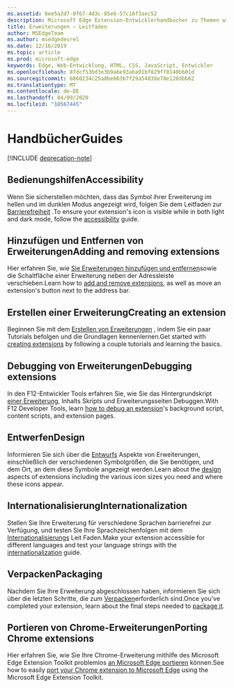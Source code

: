 ```yaml
---
ms.assetid: 6ee5a2d7-0f67-4d3c-85e6-57c16f3aec52
description: Microsoft Edge Extension-Entwicklerhandbücher zu Themen wie das Portieren von Chrome-Erweiterungen an Microsoft Edge-und Debugging-Erweiterungen.
title: Erweiterungen – Leitfäden
author: MSEdgeTeam
ms.author: msedgedevrel
ms.date: 12/16/2019
ms.topic: article
ms.prod: microsoft-edge
keywords: Edge, Web-Entwicklung, HTML, CSS, JavaScript, Entwickler
ms.openlocfilehash: 87dcf53bd3e3b9abe93aba01bf829ff8140b601d
ms.sourcegitcommit: 6860234c25a8be863b7f29a54838e78e120dbb62
ms.translationtype: MT
ms.contentlocale: de-DE
ms.lasthandoff: 04/09/2020
ms.locfileid: "10567445"
---
```

# <span data-ttu-id="ceab8-104">Handbücher</span><span class="sxs-lookup"><span data-stu-id="ceab8-104">Guides</span></span>  

[!INCLUDE [deprecation-note](includes/deprecation-note.md)]  

## <span data-ttu-id="ceab8-105">Bedienungshilfen</span><span class="sxs-lookup"><span data-stu-id="ceab8-105">Accessibility</span></span>
<span data-ttu-id="ceab8-106">Wenn Sie sicherstellen möchten, dass das Symbol ihrer Erweiterung im hellen und im dunklen Modus angezeigt wird, folgen Sie dem Leitfaden zur [Barrierefreiheit](./guides/accessibility.md) .</span><span class="sxs-lookup"><span data-stu-id="ceab8-106">To ensure your extension's icon is visible while in both light and dark mode, follow the [accessibility](./guides/accessibility.md) guide.</span></span>

## <span data-ttu-id="ceab8-107">Hinzufügen und Entfernen von Erweiterungen</span><span class="sxs-lookup"><span data-stu-id="ceab8-107">Adding and removing extensions</span></span>
<span data-ttu-id="ceab8-108">Hier erfahren Sie, wie [Sie Erweiterungen hinzufügen und entfernen](./guides/adding-and-removing-extensions.md)sowie die Schaltfläche einer Erweiterung neben der Adressleiste verschieben.</span><span class="sxs-lookup"><span data-stu-id="ceab8-108">Learn how to [add and remove extensions](./guides/adding-and-removing-extensions.md), as well as move an extension's button next to the address bar.</span></span>

## <span data-ttu-id="ceab8-109">Erstellen einer Erweiterung</span><span class="sxs-lookup"><span data-stu-id="ceab8-109">Creating an extension</span></span>
<span data-ttu-id="ceab8-110">Beginnen Sie mit dem [Erstellen von Erweiterungen](./guides/creating-an-extension.md) , indem Sie ein paar Tutorials befolgen und die Grundlagen kennenlernen.</span><span class="sxs-lookup"><span data-stu-id="ceab8-110">Get started with [creating extensions](./guides/creating-an-extension.md) by following a couple tutorials and learning the basics.</span></span>

## <span data-ttu-id="ceab8-111">Debugging von Erweiterungen</span><span class="sxs-lookup"><span data-stu-id="ceab8-111">Debugging extensions</span></span>
<span data-ttu-id="ceab8-112">In den F12-Entwickler Tools erfahren Sie, wie Sie das Hintergrundskript [einer Erweiterung](./guides/debugging-extensions.md), Inhalts Skripts und Erweiterungsseiten Debuggen.</span><span class="sxs-lookup"><span data-stu-id="ceab8-112">With F12 Developer Tools, learn [how to debug an extension](./guides/debugging-extensions.md)'s background script, content scripts, and extension pages.</span></span>

## <span data-ttu-id="ceab8-113">Entwerfen</span><span class="sxs-lookup"><span data-stu-id="ceab8-113">Design</span></span>
<span data-ttu-id="ceab8-114">Informieren Sie sich über die [Entwurfs](./guides/design.md) Aspekte von Erweiterungen, einschließlich der verschiedenen Symbolgrößen, die Sie benötigen, und dem Ort, an dem diese Symbole angezeigt werden.</span><span class="sxs-lookup"><span data-stu-id="ceab8-114">Learn about the [design](./guides/design.md) aspects of extensions including the various icon sizes you need and where these icons appear.</span></span>

## <span data-ttu-id="ceab8-115">Internationalisierung</span><span class="sxs-lookup"><span data-stu-id="ceab8-115">Internationalization</span></span>
<span data-ttu-id="ceab8-116">Stellen Sie Ihre Erweiterung für verschiedene Sprachen barrierefrei zur Verfügung, und testen Sie Ihre Sprachzeichenfolgen mit dem [Internationalisierungs](./guides/internationalization.md) Leit Faden.</span><span class="sxs-lookup"><span data-stu-id="ceab8-116">Make your extension accessible for different languages and test your language strings with the [internationalization](./guides/internationalization.md) guide.</span></span>

## <span data-ttu-id="ceab8-117">Verpacken</span><span class="sxs-lookup"><span data-stu-id="ceab8-117">Packaging</span></span>
<span data-ttu-id="ceab8-118">Nachdem Sie Ihre Erweiterung abgeschlossen haben, informieren Sie sich über die letzten Schritte, die zum [Verpacken](./guides/packaging.md)erforderlich sind.</span><span class="sxs-lookup"><span data-stu-id="ceab8-118">Once you've completed your extension, learn about the final steps needed to [package it](./guides/packaging.md).</span></span>

## <span data-ttu-id="ceab8-119">Portieren von Chrome-Erweiterungen</span><span class="sxs-lookup"><span data-stu-id="ceab8-119">Porting Chrome extensions</span></span>
<span data-ttu-id="ceab8-120">Hier erfahren Sie, wie Sie Ihre Chrome-Erweiterung mithilfe des Microsoft Edge Extension Toolkit problemlos [an Microsoft Edge portieren](./guides/porting-Chrome-extensions.md) können.</span><span class="sxs-lookup"><span data-stu-id="ceab8-120">See how to easily [port your Chrome extension to Microsoft Edge](./guides/porting-Chrome-extensions.md) using the Microsoft Edge Extension Toolkit.</span></span>
